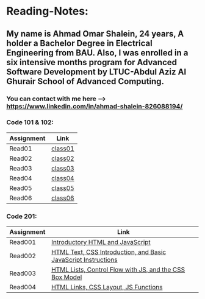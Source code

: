 # Reading-Notes:

## My name is Ahmad Omar Shalein, 24 years, A holder a Bachelor Degree in Electrical Engineering from BAU. Also, I was enrolled in a six intensive months program for Advanced Software Development by LTUC-Abdul Aziz Al Ghurair School of Advanced Computing.

### You can contact with me here --> https://www.linkedin.com/in/ahmad-shalein-826088194/

### Code 101 & 102:

| Assignment | Link              |
|------------|-------------------|
| Read01     | [class01](read01) |
| Read02     | [class02](read02) |
| Read03     | [class03](read03) |
| Read04     | [class04](read04) |
| Read05     | [class05](read05) |
| Read06     | [class06](read06) |

### Code 201:

| Assignment  | Link               |
|-------------|--------------------|
| Read001     | [Introductory HTML and JavaScript](read001) |
| Read002     | [HTML Text, CSS Introduction, and Basic JavaScript Instructions](read002) |
| Read003     | [HTML Lists, Control Flow with JS, and the CSS Box Model](read003) |
| Read004     | [HTML Links, CSS Layout, JS Functions](read004) |

